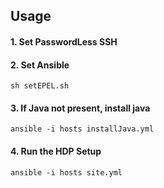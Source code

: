 ## Usage

#### 1. Set PasswordLess SSH

#### 2. Set Ansible
`sh setEPEL.sh`

#### 3. If Java not present, install java
`ansible -i hosts installJava.yml`

#### 4. Run the HDP Setup
`ansible -i hosts site.yml`
